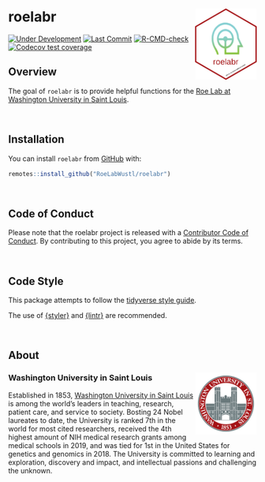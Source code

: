 
<!-- README.md is generated from README.Rmd. Please edit that file -->

# roelabr <img src="man/figures/roelabr_hex.png" align="right" width="125px" />

<!-- badges: start -->

[![Under
Development](https://img.shields.io/badge/status-under%20development-red.svg)](https://github.com/RoeLabWustl/roelabr)
[![Last
Commit](https://img.shields.io/github/last-commit/RoeLabWustl/roelabr.svg)](https://github.com/RoeLabWustl/roelabr/commits/master)
[![R-CMD-check](https://github.com/RoeLabWustl/roelabr/workflows/R-CMD-check/badge.svg)](https://github.com/RoeLabWustl/roelabr/actions)
[![Codecov test
coverage](https://codecov.io/gh/RoeLabWustl/roelabr/branch/main/graph/badge.svg)](https://codecov.io/gh/RoeLabWustl/roelabr?branch=main)
<!-- badges: end -->

## Overview

The goal of `roelabr` is to provide helpful functions for the [Roe Lab
at Washington University in Saint Louis](https://roelab.wustl.edu/).

<br />

## Installation

You can install `roelabr` from
[GitHub](https://github.com/RoeLabWustl/roelabr) with:

``` r
remotes::install_github("RoeLabWustl/roelabr")
```

<br />

## Code of Conduct

Please note that the roelabr project is released with a [Contributor
Code of
Conduct](https://contributor-covenant.org/version/2/0/CODE_OF_CONDUCT.html).
By contributing to this project, you agree to abide by its terms.

<br />

## Code Style

This package attempts to follow the [tidyverse style
guide](https://style.tidyverse.org/index.html).

The use of [{styler}](https://github.com/r-lib/styler) and
[{lintr}](https://github.com/r-lib/lintr) are recommended.

<br />

## About

### Washington University in Saint Louis <img src="man/figures/brookings_seal.png" align="right" width="125px"/>

Established in 1853, [Washington University in Saint
Louis](https://www.wustl.edu) is among the world’s leaders in teaching,
research, patient care, and service to society. Bosting 24 Nobel
laureates to date, the University is ranked 7th in the world for most
cited researchers, received the 4th highest amount of NIH medical
research grants among medical schools in 2019, and was tied for 1st in
the United States for genetics and genomics in 2018. The University is
committed to learning and exploration, discovery and impact, and
intellectual passions and challenging the unknown.
